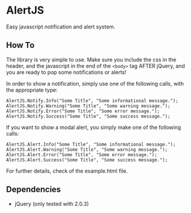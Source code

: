 AlertJS
=======

Easy javascript notification and alert system.

How To
------

The library is very simple to use. Make sure you include the css in the header, and the javascript in the end of the `<body>` tag AFTER jQuery, and you are ready to pop some notifications or alerts!

In order to show a notification, simply use one of the following calls, with the appropriate type:
	
	AlertJS.Notify.Info("Some Title", "Some informational message.");
	AlertJS.Notify.Warning("Some Title", "Some warning message.");
	AlertJS.Notify.Error("Some Title", "Some error message.");
	AlertJS.Notify.Success("Some Title", "Some success message.");

If you want to show a modal alert, you simply make one of the following calls:

	AlertJS.Alert.Info("Some Title", "Some informational message.");
	AlertJS.Alert.Warning("Some Title", "Some warning message.");
	AlertJS.Alert.Error("Some Title", "Some error message.");
	AlertJS.Alert.Success("Some Title", "Some success message.");

For further details, check of the example.html file.

Dependencies
------------
* jQuery (only tested with 2.0.3)